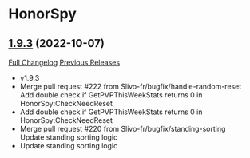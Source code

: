 # HonorSpy

## [1.9.3](https://github.com/kakysha/HonorSpy/tree/1.9.3) (2022-10-07)
[Full Changelog](https://github.com/kakysha/HonorSpy/compare/1.9.2...1.9.3) [Previous Releases](https://github.com/kakysha/HonorSpy/releases)

- v1.9.3  
- Merge pull request #222 from Slivo-fr/bugfix/handle-random-reset  
    Add double check if GetPVPThisWeekStats returns 0 in HonorSpy:CheckNeedReset  
- Add double check if GetPVPThisWeekStats returns 0 in HonorSpy:CheckNeedReset  
- Merge pull request #220 from Slivo-fr/bugfix/standing-sorting  
    Update standing sorting logic  
- Update standing sorting logic  
